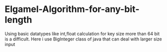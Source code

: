 # Elgamel-Algorithm-for-any-bit-length
Using basic datatypes like int,float calculation for key size more than 64 bit is a difficult.
Here i use BigInteger class of java that can deal with larger size input
